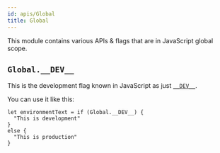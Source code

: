 ```yaml
---
id: apis/Global
title: Global
---
```


This module contains various APIs & flags that are in JavaScript global scope.

## `Global.__DEV__`

This is the development flag known in JavaScript as just [`__DEV__`](https://facebook.github.io/react-native/docs/javascript-environment).

You can use it like this:

```reason
let environmentText = if (Global.__DEV__) {
  "This is development"
}
else {
  "This is production"
}
```
